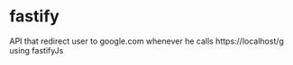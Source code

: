# fastify
 API that redirect user to google.com whenever he calls https://localhost/g using fastifyJs
